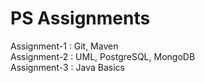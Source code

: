 # PS Assignments
Assignment-1 : Git, Maven <br/>
Assignment-2 : UML, PostgreSQL, MongoDB <br/>
Assignment-3 : Java Basics

